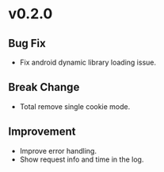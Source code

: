 # v0.2.0

## Bug Fix

- Fix android dynamic library loading issue.

## Break Change

- Total remove single cookie mode.
<!-- ## Documentation

- Improve readability by adding more comments. -->

<!-- ## Feature

- Add `-i`/`--index` option to specify the cookie index.
- Support pad text as prompt. -->

## Improvement

- Improve error handling.
- Show request info and time in the log.
